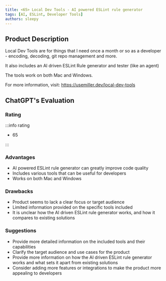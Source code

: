 ```yaml
---
title: <65> Local Dev Tools - AI powered ESLint rule generator
tags: [AI, ESLint, Developer Tools]
authors: sleepy
---
```


## Product Description

Local Dev Tools are for things that I need once a month or so as a developer - encoding, decoding, git repo management and more.

It also includes an AI driven ESLint Rule generator and tester (like an agent)

The tools work on both Mac and Windows.

For more information, visit: https://usemiller.dev/local-dev-tools

## ChatGPT's Evaluation

### Rating

:::info rating

- 65

:::

### Advantages

- AI powered ESLint rule generator can greatly improve code quality
- Includes various tools that can be useful for developers
- Works on both Mac and Windows


### Drawbacks

- Product seems to lack a clear focus or target audience
- Limited information provided on the specific tools included
- It is unclear how the AI driven ESLint rule generator works, and how it compares to existing solutions

### Suggestions

- Provide more detailed information on the included tools and their capabilities
- Clarify the target audience and use cases for the product
- Provide more information on how the AI driven ESLint rule generator works and what sets it apart from existing solutions
- Consider adding more features or integrations to make the product more appealing to developers